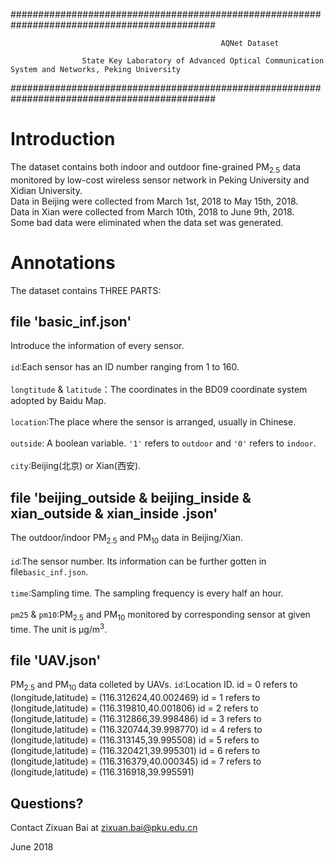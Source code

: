 #############################################################################################
                                 
                                                   AQNet Dataset

                    State Key Laboratory of Advanced Optical Communication System and Networks, Peking University
                    
#############################################################################################

# Introduction
The dataset contains both indoor and outdoor fine-grained PM<sub>2.5</sub> data monitored by low-cost wireless sensor network 
in Peking University and Xidian University. <br>
Data in Beijing were collected from March 1st, 2018 to May 15th, 2018. <br>
Data in Xian were collected from March 10th, 2018 to June 9th, 2018.<br>
Some bad data were eliminated when the data set was generated.
# Annotations
The dataset contains THREE PARTS:<br>
## file 'basic_inf.json'
Introduce the information of every sensor. <br><br>
`id`:Each sensor has an ID number ranging from 1 to 160.<br><br>
`longtitude` & `latitude`：The coordinates in the BD09 coordinate system adopted by Baidu Map.<br><br>
`location`:The place where the sensor is arranged, usually in Chinese.<br><br>
`outside`: A boolean variable. `'1'` refers to `outdoor` and `'0'` refers to `indoor`.<br><br>
`city`:Beijing(北京) or Xian(西安).<br>

## file 'beijing_outside & beijing_inside & xian_outside & xian_inside  .json'
The outdoor/indoor PM<sub>2.5</sub> and PM<sub>10</sub> data in Beijing/Xian.<br><br>
`id`:The sensor number. Its information can be further gotten in file`basic_inf.json`.<br><br>
`time`:Sampling time. The sampling frequency is every half an hour.<br><br>
`pm25` & `pm10`:PM<sub>2.5</sub> and PM<sub>10</sub> monitored by corresponding sensor at given time. The unit is μg/m<sup>3</sup>.<br>

## file 'UAV.json'
 PM<sub>2.5</sub> and PM<sub>10</sub> data colleted by UAVs.
 `id`:Location ID. 
      id = 0 refers to (longitude,latitude) = (116.312624,40.002469)
      id = 1 refers to (longitude,latitude) = (116.319810,40.001806)
      id = 2 refers to (longitude,latitude) = (116.312866,39.998486)
      id = 3 refers to (longitude,latitude) = (116.320744,39.998770)
      id = 4 refers to (longitude,latitude) = (116.313145,39.995508)
      id = 5 refers to (longitude,latitude) = (116.320421,39.995301)
      id = 6 refers to (longitude,latitude) = (116.316379,40.000345)
      id = 7 refers to (longitude,latitude) = (116.316918,39.995591)

## Questions?
Contact Zixuan Bai at zixuan.bai@pku.edu.cn

June 2018
